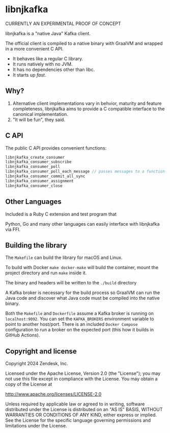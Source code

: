 # libnjkafka

CURRENTLY AN EXPERIMENTAL PROOF OF CONCEPT

libnjkafka is a "native Java" Kafka client.

The official client is compiled to a native binary with GraalVM and wrapped in
a more convenient C API.

* It behaves like a regular C library.
* It runs natively with no JVM.
* It has no dependencies other than libc.
* It starts up _fast_.

## Why?

1. Alternative client implementations vary in behvior, maturity and feature completeness,
libnjkafka aims to provide a C compatible interface to the canonical implementation.
2. "It will be fun", they said.

## C API

The public C API provides convenient functions:

```c
libnjkafka_create_consumer
libnjkafka_consumer_subscribe
libnjkafka_consumer_poll
libnjkafka_consumer_poll_each_message // passes messages to a function then calls `free`
libnjkafka_consumer_commit_all_sync
libnjkafka_consumer_assignment
libnjkafka_consumer_close
```
## Other Languages

Included is a Ruby C extension and test program that

Python, Go and many other languages can easily interface with libnjkafka via FFI.

## Building the library

The `Makefile` can build the library for macOS and Linux.

To build with Docker `make docker-make` will build the container, mount the
project directory and run `make` inside it.

The binary and headers will be written to the `./build` directory

A Kafka broker is necessary for the build process so GraalVM can run the Java
code and discover what Java code must be compiled into the native binary.

Both the `Makefile` and `Dockerfile` assume a Kafka broker is running on `localhost:9092`.
You can set the `KAFKA_BROKERS` environment variable to point to another host/port.
There is an included `Docker Compose` configuration to run a broker on the expected port (this how it builds in GitHub Actions).

## Copyright and license

Copyright 2024 Zendesk, Inc.

Licensed under the Apache License, Version 2.0 (the "License"); you may not use this file except in compliance with the License.
You may obtain a copy of the License at

http://www.apache.org/licenses/LICENSE-2.0

Unless required by applicable law or agreed to in writing, software distributed under the License is distributed on an "AS IS" BASIS, WITHOUT WARRANTIES OR CONDITIONS OF ANY KIND, either express or implied. See the License for the specific language governing permissions and limitations under the License.
